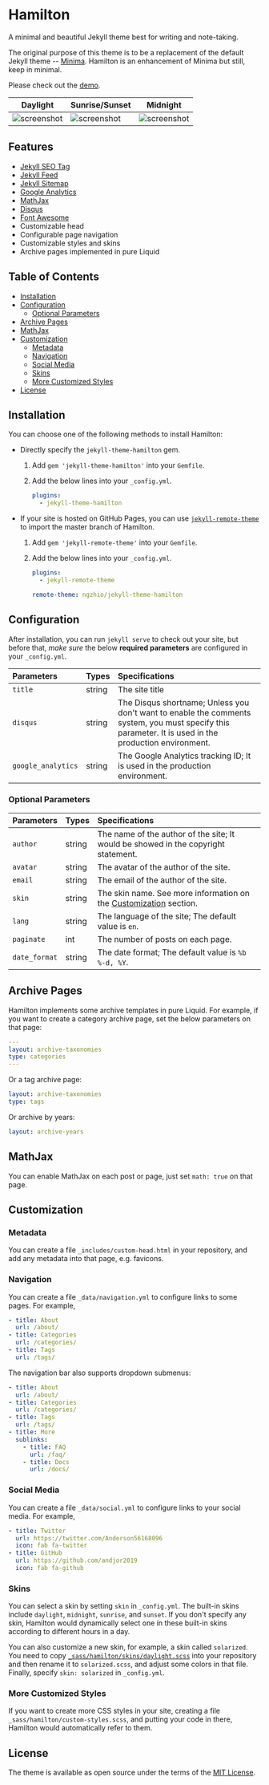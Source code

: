 # Hamilton <!-- omit in toc -->

A minimal and beautiful Jekyll theme best for writing and note-taking.

The original purpose of this theme is to be a replacement of the default Jekyll theme -- [Minima](https://github.com/jekyll/minima). Hamilton is an enhancement of Minima but still, keep in minimal.

Please check out the [demo](https://ngzhio.github.io/jekyll-theme-hamilton/).

| Daylight | Sunrise/Sunset | Midnight |
| --- | --- | --- |
| ![screenshot](screenshot.png) | ![screenshot](screenshot-sunrise.png) | ![screenshot](screenshot-midnight.png)

## Features <!-- omit in toc -->

- [Jekyll SEO Tag](https://github.com/jekyll/jekyll-seo-tag)
- [Jekyll Feed](https://github.com/jekyll/jekyll-feed)
- [Jekyll Sitemap](https://github.com/jekyll/jekyll-sitemap)
- [Google Analytics](https://analytics.google.com/)
- [MathJax](https://www.mathjax.org/)
- [Disqus](https://disqus.com/)
- [Font Awesome](https://fontawesome.com/)
- Customizable head
- Configurable page navigation
- Customizable styles and skins
- Archive pages implemented in pure Liquid

## Table of Contents <!-- omit in toc -->

- [Installation](#installation)
- [Configuration](#configuration)
  - [Optional Parameters](#optional-parameters)
- [Archive Pages](#archive-pages)
- [MathJax](#mathjax)
- [Customization](#customization)
  - [Metadata](#metadata)
  - [Navigation](#navigation)
  - [Social Media](#social-media)
  - [Skins](#skins)
  - [More Customized Styles](#more-customized-styles)
- [License](#license)

## Installation

You can choose one of the following methods to install Hamilton:

- Directly specify the `jekyll-theme-hamilton` gem.

    1. Add `gem 'jekyll-theme-hamilton'` into your `Gemfile`.
    2. Add the below lines into your `_config.yml`.

        ```yml
        plugins:
          - jekyll-theme-hamilton
        ```

- If your site is hosted on GitHub Pages, you can use [`jekyll-remote-theme`](https://github.com/benbalter/jekyll-remote-theme) to import the master branch of Hamilton.

    1. Add `gem 'jekyll-remote-theme'` into your `Gemfile`.
    2. Add the below lines into your `_config.yml`.

        ```yml
        plugins:
          - jekyll-remote-theme

        remote-theme: ngzhio/jekyll-theme-hamilton
        ```

## Configuration

After installation, you can run `jekyll serve` to check out your site, but before that, *make sure* the below **required parameters** are configured in your `_config.yml`.

| Parameters | Types | Specifications |
|:---------- |:----- |:-------------- |
| `title`    | string | The site title |
| `disqus`   | string | The Disqus shortname; Unless you don't want to enable the comments system, you must specify this parameter. It is used in the production environment. |
| `google_analytics` | string | The Google Analytics tracking ID; It is used in the production environment. |

### Optional Parameters

| Parameters | Types | Specifications |
|:---------- |:----- |:-------------- |
| `author`   | string | The name of the author of the site; It would be showed in the copyright statement. |
| `avatar`   | string | The avatar of the author of the site. |
| `email`    | string | The email of the author of the site. |
| `skin`     | string | The skin name. See more information on the [Customization](#customization) section. |
| `lang`     | string | The language of the site; The default value is `en`. |
| `paginate` | int    | The number of posts on each page. |
| `date_format` | string | The date format; The default value is `%b %-d, %Y`. |

## Archive Pages

Hamilton implements some archive templates in pure Liquid. For example, if you want to create a category archive page, set the below parameters on that page:

```yml
---
layout: archive-taxonomies
type: categories
---
```

Or a tag archive page:

```yml
layout: archive-taxonomies
type: tags
```

Or archive by years:

```yml
layout: archive-years
```

## MathJax

You can enable MathJax on each post or page, just set `math: true` on that page.

## Customization

### Metadata

You can create a file `_includes/custom-head.html` in your repository, and add any metadata into that page, e.g. favicons.

### Navigation

You can create a file `_data/navigation.yml` to configure links to some pages. For example,

```yml
- title: About
  url: /about/
- title: Categories
  url: /categories/
- title: Tags
  url: /tags/
```

The navigation bar also supports dropdown submenus:

```yml
- title: About
  url: /about/
- title: Categories
  url: /categories/
- title: Tags
  url: /tags/
- title: More
  sublinks:
    - title: FAQ
      url: /faq/
    - title: Docs
      url: /docs/
```

### Social Media

You can create a file `_data/social.yml` to configure links to your social media. For example,


```yml
- title: Twitter
  url: https://twitter.com/Anderson56168096
  icon: fab fa-twitter
- title: GitHub
  url: https://github.com/andjor2019
  icon: fab fa-github
```

### Skins

You can select a skin by setting `skin` in `_config.yml`. The built-in skins include `daylight`, `midnight`, `sunrise`, and `sunset`. If you don't specify any skin, Hamilton would dynamically select one in these built-in skins according to different hours in a day.

You can also customize a new skin, for example, a skin called `solarized`. You need to copy [`_sass/hamilton/skins/daylight.scss`](_sass/hamilton/skins/daylight.scss) into your repository and then rename it to `solarized.scss`, and adjust some colors in that file. Finally, specify `skin: solarized` in `_config.yml`.

### More Customized Styles

If you want to create more CSS styles in your site, creating a file `_sass/hamilton/custom-styles.scss`, and putting your code in there, Hamilton would automatically refer to them.

## License

The theme is available as open source under the terms of the [MIT License](LICENSE.txt).
